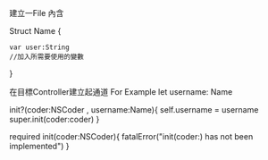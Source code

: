 建立一File 內含

Struct  Name {

	var user:String
	//加入所需要使用的變數
}

在目標Controller建立起通道
For Example
let username: Name

init?(coder:NSCoder , username:Name){
	self.username = username
	super.init(coder:coder)
}

required init(coder:NSCoder){
	fatalError("init(coder:) has not been implemented")	
}